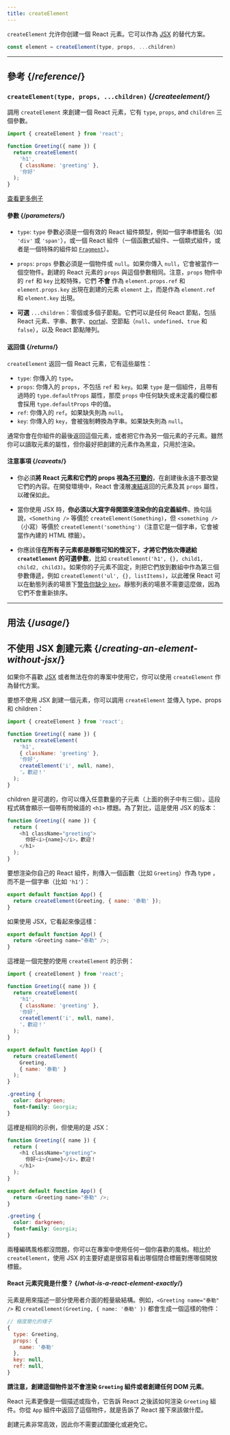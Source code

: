 ```yaml
---
title: createElement
---
```


<Intro>

`createElement` 允许你创建一個 React 元素。它可以作為 [JSX](/learn/writing-markup-with-jsx) 的替代方案。

```js
const element = createElement(type, props, ...children)
```

</Intro>

<InlineToc />

---

## 參考 {/*reference*/}

### `createElement(type, props, ...children)` {/*createelement*/}

調用 `createElement` 來創建一個 React 元素，它有 `type`, `props`, and `children` 三個參數。

```js
import { createElement } from 'react';

function Greeting({ name }) {
  return createElement(
    'h1',
    { className: 'greeting' },
    '你好'
  );
}
```

[查看更多例子](#usage)

#### 參數 {/*parameters*/}

* `type`: `type` 參數必須是一個有效的 React 組件類型，例如一個字串標籤名（如 `'div'` 或 `'span'`），或一個 React 組件（一個函數式組件、一個類式組件，或者是一個特殊的組件如 [`Fragment`](/reference/react/Fragment)）。

* `props`: `props` 參數必須是一個物件或 `null`。如果你傳入 `null`，它會被當作一個空物件。創建的 React 元素的 `props` 與這個參數相同。注意，`props` 物件中的 `ref` 和 `key` 比較特殊，它們 **不會** 作為 `element.props.ref` 和 `element.props.key` 出現在創建的元素 `element` 上，而是作為 `element.ref` 和 `element.key` 出現。

* **可選** `...children`：零個或多個子節點。它們可以是任何 React 節點，包括 React 元素、字串、數字、[portal](/reference/react-dom/createPortal)、空節點（`null`、`undefined`、`true` 和 `false`），以及 React 節點陣列。

#### 返回值 {/*returns*/}

`createElement` 返回一個 React 元素，它有這些屬性：

* `type`: 你傳入的 `type`。
* `props`: 你傳入的 `props`，不包括 `ref` 和 `key`。如果 `type` 是一個組件，且帶有過時的 `type.defaultProps` 屬性，那麼 `props` 中任何缺失或未定義的欄位都會採用 `type.defaultProps` 中的值。
* `ref`: 你傳入的 `ref`。如果缺失則為 `null`。
* `key`: 你傳入的 `key`，會被強制轉換為字串。如果缺失則為 `null`。

通常你會在你組件的最後返回這個元素，或者把它作為另一個元素的子元素。雖然你可以讀取元素的屬性，但你最好把創建的元素作為黑盒，只用於渲染。

#### 注意事項 {/*caveats*/}

* 你必須**將 React 元素和它們的 props 視為[不可變的](https://en.wikipedia.org/wiki/Immutable_object)**，在創建後永遠不要改變它們的內容。在開發環境中，React 會淺層[凍結](https://developer.mozilla.org/zh-CN/docs/Web/JavaScript/Reference/Global_Objects/Object/freeze)返回的元素及其 `props` 屬性，以確保如此。

* 當你使用 JSX 時，**你必須以大寫字母開頭來渲染你的自定義組件**。換句話說，`<Something />` 等價於 `createElement(Something)`，但 `<something />`（小寫）等價於 `createElement('something')`（注意它是一個字串，它會被當作內建的 HTML 標籤）。

* 你應該僅**在所有子元素都是靜態可知的情況下，才將它們依次傳遞給 `createElement` 的可選參數**，比如 `createElement('h1', {}, child1, child2, child3)`。如果你的子元素不固定，則把它們放到數組中作為第三個參數傳遞，例如 `createElement('ul', {}, listItems)`，以此確保 React 可以在動態列表的場景下[警告你缺少 `key`](/learn/rendering-lists#keeping-list-items-in-order-with-key)。靜態列表的場景不需要這麼做，因為它們不會重新排序。

---

## 用法 {/*usage*/}

## 不使用 JSX 創建元素 {/*creating-an-element-without-jsx*/}

如果你不喜歡 [JSX](/learn/writing-markup-with-jsx) 或者無法在你的專案中使用它，你可以使用 `createElement` 作為替代方案。

要想不使用 JSX 創建一個元素，你可以調用 `createElement` 並傳入 <CodeStep step={1}>type</CodeStep>、<CodeStep step={2}>props</CodeStep> 和 <CodeStep step={3}>children</CodeStep>：

```js [[1, 5, "'h1'"], [2, 6, "{ className: 'greeting' }"], [3, 7, "'你好',"], [3, 8, "createElement('i', null, name),"], [3, 9, "'。歡迎！'"]]
import { createElement } from 'react';

function Greeting({ name }) {
  return createElement(
    'h1',
    { className: 'greeting' },
    '你好',
    createElement('i', null, name),
    '。歡迎！'
  );
}
```

<CodeStep step={3}>children</CodeStep> 是可選的，你可以傳入任意數量的子元素（上面的例子中有三個）。這段程式碼會顯示一個帶有問候語的 `<h1>` 標題。為了對比，這是使用 JSX 的版本：

```js [[1, 3, "h1"], [2, 3, "className=\\"greeting\\""], [3, 4, "你好<i>{name}</i>，歡迎！"], [1, 5, "h1"]]
function Greeting({ name }) {
  return (
    <h1 className="greeting">
      你好<i>{name}</i>，歡迎！
    </h1>
  );
}
```

要想渲染你自己的 React 組件，則傳入一個函數（比如 `Greeting`）作為 <CodeStep step={1}>type</CodeStep> ，而不是一個字串（比如 `'h1'`）：

```js [[1, 2, "Greeting"], [2, 2, "{ name: '泰勒' }"]]
export default function App() {
  return createElement(Greeting, { name: '泰勒' });
}
```

如果使用 JSX，它看起來像這樣：

```js [[1, 2, "Greeting"], [2, 2, "name=\\"泰勒\\""]]
export default function App() {
  return <Greeting name="泰勒" />;
}
```

這裡是一個完整的使用 `createElement` 的示例：

<Sandpack>

```js
import { createElement } from 'react';

function Greeting({ name }) {
  return createElement(
    'h1',
    { className: 'greeting' },
    '你好',
    createElement('i', null, name),
    '，歡迎！'
  );
}

export default function App() {
  return createElement(
    Greeting,
    { name: '泰勒' }
  );
}
```

```css
.greeting {
  color: darkgreen;
  font-family: Georgia;
}
```

</Sandpack>

這裡是相同的示例，但使用的是 JSX：

<Sandpack>

```js
function Greeting({ name }) {
  return (
    <h1 className="greeting">
      你好<i>{name}</i>，歡迎！
    </h1>
  );
}

export default function App() {
  return <Greeting name="泰勒" />;
}
```

```css
.greeting {
  color: darkgreen;
  font-family: Georgia;
}
```

</Sandpack>

兩種編碼風格都沒問題，你可以在專案中使用任何一個你喜歡的風格。相比於 `createElement`，使用 JSX 的主要好處是很容易看出哪個閉合標籤對應哪個開放標籤。

<DeepDive>

#### React 元素究竟是什麼？ {/*what-is-a-react-element-exactly*/}

元素是用來描述一部分使用者介面的輕量級結構。例如，`<Greeting name="泰勒" />` 和 `createElement(Greeting, { name: '泰勒' })` 都會生成一個這樣的物件：

```js
// 極度簡化的樣子
{
  type: Greeting,
  props: {
    name: '泰勒'
  },
  key: null,
  ref: null,
}
```

**請注意，創建這個物件並不會渲染 `Greeting` 組件或者創建任何 DOM 元素**。

React 元素更像是一個描述或指令，它告訴 React 之後該如何渲染 `Greeting` 組件。你從 `App` 組件中返回了這個物件，就是告訴了 React 接下來該做什麼。

創建元素非常高效，因此你不需要試圖優化或避免它。

</DeepDive>